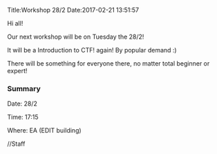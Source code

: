 Title:Workshop 28/2
Date:2017-02-21 13:51:57

Hi all!

Our next workshop will be on Tuesday the 28/2!

It will be a Introduction to CTF! again! By popular demand :)

There will be something for everyone there, no matter total beginner or expert!

### Summary
Date: 28/2

Time: 17:15

Where: EA (EDIT building)

//Staff